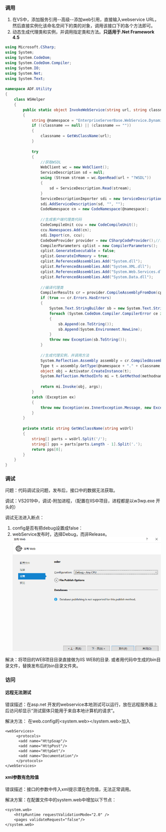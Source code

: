 ### 调用

1. 在VS中，添加服务引用--高级--添加web引用，直接输入webservice URL，然后直接实例化该命名空间下的类的对象，调用该接口下的各个方法即可。
2. 动态生成代理类和实例，并调用指定类和方法。**只适用于.Net Framework 4.5**

```C#
using Microsoft.CSharp;
using System;
using System.CodeDom;
using System.CodeDom.Compiler;
using System.IO;
using System.Net;
using System.Text;

namespace ADF.Utility
{
    class WSHelper
    {
        public static object InvokeWebService(string url, string classname, string methodname, object[] args)
        {
            string @namespace = "EnterpriseServerBase.WebService.DynamicWebCalling";
            if ((classname == null) || (classname == ""))
            {
                classname = GetWsClassName(url);
            }

            try
            {
                //获取WSDL
                WebClient wc = new WebClient();
                ServiceDescription sd = null;
                using (Stream stream = wc.OpenRead(url + "?WSDL"))
                {
                    sd = ServiceDescription.Read(stream);
                }
                ServiceDescriptionImporter sdi = new ServiceDescriptionImporter();
                sdi.AddServiceDescription(sd, "", "");
                CodeNamespace cn = new CodeNamespace(@namespace);

                //生成客户端代理类代码
                CodeCompileUnit ccu = new CodeCompileUnit();
                ccu.Namespaces.Add(cn);
                sdi.Import(cn, ccu);
                CodeDomProvider provider = new CSharpCodeProvider();//设定编译参数
                CompilerParameters cplist = new CompilerParameters();
                cplist.GenerateExecutable = false;
                cplist.GenerateInMemory = true;
                cplist.ReferencedAssemblies.Add("System.dll");
                cplist.ReferencedAssemblies.Add("System.XML.dll");
                cplist.ReferencedAssemblies.Add("System.Web.Services.dll");
                cplist.ReferencedAssemblies.Add("System.Data.dll");

                //编译代理类
                CompilerResults cr = provider.CompileAssemblyFromDom(cplist, ccu);
                if (true == cr.Errors.HasErrors)
                {
                    System.Text.StringBuilder sb = new System.Text.StringBuilder();
                    foreach (System.CodeDom.Compiler.CompilerError ce in cr.Errors)
                    {
                        sb.Append(ce.ToString());
                        sb.Append(System.Environment.NewLine);
                    }
                    throw new Exception(sb.ToString());
                }

                //生成代理实例，并调用方法
                System.Reflection.Assembly assembly = cr.CompiledAssembly;
                Type t = assembly.GetType(@namespace + "." + classname, true, true);
                object obj = Activator.CreateInstance(t);
                System.Reflection.MethodInfo mi = t.GetMethod(methodname);

                return mi.Invoke(obj, args);
            }
            catch (Exception ex)
            {
                throw new Exception(ex.InnerException.Message, new Exception(ex.InnerException.StackTrace));
            }
        }

        private static string GetWsClassName(string wsUrl)
        {
            string[] parts = wsUrl.Split('/');
            string[] pps = parts[parts.Length - 1].Split('.');
            return pps[0];
        }
    }
}
```

### 调试

问题：代码调试没问题，发布后，接口中的数据无法获取。

调试：VS2019中，调试-附加进程，（配置在IIS中项目，进程都是以w3wp.exe 开头的）

调试无法进入断点：

1. config是否有把debug设置成false： <compilation debug="true" targetFramework="4.0"/>
2. webService发布时，选择Debug，而非Release。![img](images/1509622850_22511.png)

解决：将项目的WEB项目目录直接做为IIS WEB的目录.  或者用代码中生成的bin目录文件，替换发布后的bin目录文件夹。

### 访问

#### 远程无法测试

错误描述：在asp.net 开发的webservice本地测试可以运行，放在远程服务器上后访问却显示“测试窗体只能用于来自本地计算机的请求”。

解决方法： 在web.config的<system.web></system.web>加入

```
<webServices>
     <protocols>
      <add name="HttpSoap"/>
      <add name="HttpPost"/>
      <add name="HttpGet"/>
      <add name="Documentation"/>
     </protocols>
</webServices>
```

#### xml参数有危险值

错误描述：接口的参数中传入xml提示潜在危险值，无法正常调用。

解决方案：在配置文件中的system.web中增加以下节点：

```
<system.web>
	<httpRuntime requestValidationMode="2.0" />
	<pages validateRequest="false"/>
</system.web>
```

### 
